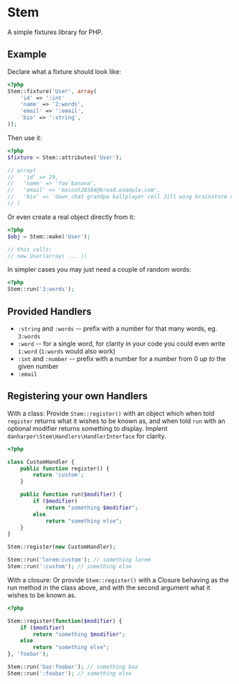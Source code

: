 # Stem

A simple fixtures library for PHP.

## Example

Declare what a fixture should look like:

```php
<?php
Stem::fixture('User', array(
	'id' => ':int'
	'name' => '2:words',
	'email' => ':email',
	'bio' => ':string',
));
```

Then use it:

```php
<?php
$fixture = Stem::attributes('User');

// array(
//   'id' => 29,
//   'name' => 'foo banana',
//   'email' => 'mascot28384@bread.example.com',
//   'bio' => 'dawn chat grandpa ballplayer cell Jill wing brainstorm chill Jills hunk ache'
// )
```

Or even create a real object directly from it:

```php
<?php
$obj = Stem::make('User');

// this calls:
// new User(array( ... ))
```

In simpler cases you may just need a couple of random words:

```php
<?php
Stem::run('3:words');
```

## Provided Handlers

* `:string` and `:words` -- prefix with a number for that many words, eg. `3:words`
* `:word` -- for a single word, for clarity in your code you could even write `1:word` (`1:words` would also work)
* `:int` and `:number` -- prefix with a number for a number from 0 _up to_ the given number
* `:email`

## Registering your own Handlers

With a class:
Provide `Stem::register()` with an object which when told `register` returns what it wishes to be known as, and when told `run` with an optional modifier returns something to display. Implent `danharper\Stem\Handlers\HandlerInterface` for clarity.

```php
<?php

class CustomHandler {
	public function register() {
		return 'custom';
	}

	public function run($modifier) {
		if ($modifier)
			return "something $modifier";
		else
			return "something else";
	}
}

Stem::register(new CustomHandler);

Stem::run('lorem:custom'); // something lorem
Stem::run(':custom'); // something else
```

With a closure:
Or provide `Stem::register()` with a Closure behaving as the run method in the class above, and with the second argument what it wishes to be known as.

```php
<?php

Stem::register(function($modifier) {
	if ($modifier)
		return "something $modifier";
	else
		return "something else";
}, 'foobar');

Stem::run('baz:foobar'); // something baz
Stem::run(':foobar'); // something else
```

